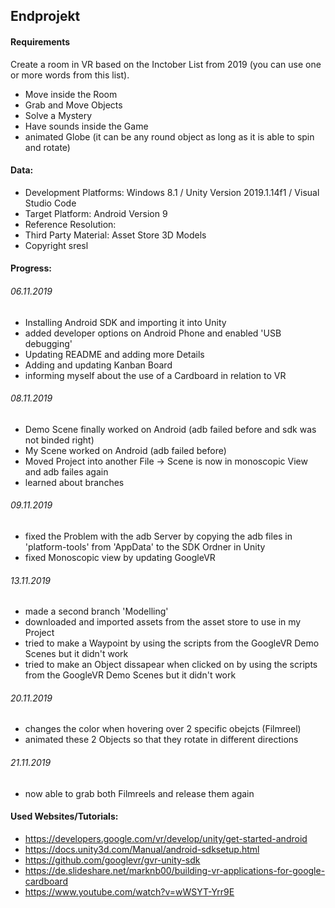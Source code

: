 ## Endprojekt

#### Requirements
Create a room in VR based on the Inctober List from 2019 (you can use one or more words from this list).
+	Move inside the Room
+	Grab and Move Objects
+	Solve a Mystery
+	Have sounds inside the Game
+	animated Globe (it can be any round object as long as it is able to spin and rotate)

#### Data:
+ Development Platforms: Windows 8.1 / Unity Version 2019.1.14f1 / Visual Studio Code
+ Target Platform: Android Version 9
+ Reference Resolution:
+ Third Party Material: Asset Store 3D Models
+ Copyright sresl

#### Progress:
###### 06.11.2019
+ Installing Android SDK and importing it into Unity
+ added developer options on Android Phone and enabled 'USB debugging'
+ Updating README and adding more Details
+ Adding and updating Kanban Board
+ informing myself about the use of a Cardboard in relation to VR

###### 08.11.2019
+ Demo Scene finally worked on Android (adb failed before and sdk was not binded right)
+ My Scene worked on Android (adb failed before)
+ Moved Project into another File -> Scene is now in monoscopic View and adb failes again
+ learned about branches

###### 09.11.2019
+ fixed the Problem with the adb Server by copying the adb files in 'platform-tools' from 'AppData' to the SDK Ordner in Unity
+ fixed Monoscopic view by updating GoogleVR

###### 13.11.2019
+ made a second branch 'Modelling'
+ downloaded and imported assets from the asset store to use in my Project
+ tried to make a Waypoint by using the scripts from the GoogleVR Demo Scenes but it didn't work
+ tried to make an Object dissapear when clicked on by using the scripts from the GoogleVR Demo Scenes but it didn't work

###### 20.11.2019
+ changes the color when hovering over 2 specific obejcts (Filmreel)
+ animated these 2 Objects so that they rotate in different directions

###### 21.11.2019
+ now able to grab both Filmreels and release them again

#### Used Websites/Tutorials:
+ https://developers.google.com/vr/develop/unity/get-started-android
+ https://docs.unity3d.com/Manual/android-sdksetup.html
+ https://github.com/googlevr/gvr-unity-sdk
+ https://de.slideshare.net/marknb00/building-vr-applications-for-google-cardboard
+ https://www.youtube.com/watch?v=wWSYT-Yrr9E
